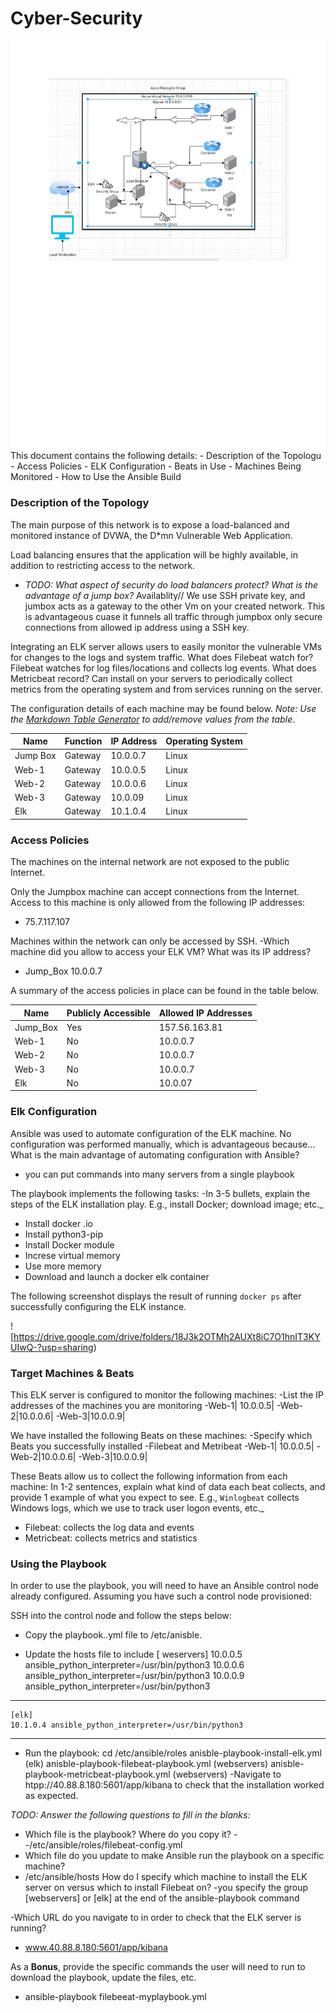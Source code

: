 # Cyber-Security
<img src="https://github.com/benkats14/Cyber-Security/blob/main/Diagrams/Network%20diagram.pdf">
This document contains the following details:
- Description of the Topologu
- Access Policies
- ELK Configuration
  - Beats in Use
  - Machines Being Monitored
- How to Use the Ansible Build


### Description of the Topology

The main purpose of this network is to expose a load-balanced and monitored instance of DVWA, the D*mn Vulnerable Web Application.

Load balancing ensures that the application will be highly available, in addition to restricting access to the network.
- _TODO: What aspect of security do load balancers protect? What is the advantage of a jump box?_
Availablity// We use SSH private key, and jumbox acts as a gateway to the other Vm on your created network. This is advantageous cuase it funnels all traffic through jumpbox only secure connections from allowed ip address using a SSH key.

Integrating an ELK server allows users to easily monitor the vulnerable VMs for changes to the logs and system traffic.
What does Filebeat watch for? Filebeat watches for log files/locations and collects log events.
What does Metricbeat record? Can install on your servers to periodically collect metrics from the operating system and from services running on the server.

The configuration details of each machine may be found below.
_Note: Use the [Markdown Table Generator](http://www.tablesgenerator.com/markdown_tables) to add/remove values from the table_.

| Name     | Function | IP Address | Operating System |
|----------|----------|------------|------------------|
| Jump Box|Gateway| 10.0.0.7 | Linux|
| Web-1     |Gateway  |10.0.0.5 |Linux|
| Web-2    |Gateway  |10.0.0.6 |Linux|
| Web-3    |Gateway  |10.0.09  |Linux|
| Elk         |Gateway  |10.1.0.4  |Linux|

### Access Policies

The machines on the internal network are not exposed to the public Internet. 

Only the Jumpbox machine can accept connections from the Internet. Access to this machine is only allowed from the following IP addresses:
- 75.7.117.107

Machines within the network can only be accessed by SSH.
-Which machine did you allow to access your ELK VM? What was its IP address?
- Jump_Box                      10.0.0.7

A summary of the access policies in place can be found in the table below.

| Name     | Publicly Accessible | Allowed IP Addresses |
|----------|---------------------|----------------------|
|Jump_Box|Yes|157.56.163.81|
|Web-1   |No |10.0.0.7|
|Web-2   |No|10.0.0.7|
|Web-3   |No|10.0.0.7|
|Elk        |No|10.0.07|

### Elk Configuration

Ansible was used to automate configuration of the ELK machine. No configuration was performed manually, which is advantageous because...
What is the main advantage of automating configuration with Ansible?
- you can put commands into many servers from a single playbook

The playbook implements the following tasks:
-In 3-5 bullets, explain the steps of the ELK installation play. E.g., install Docker; download image; etc._
- Install docker .io
- Install python3-pip
- Install Docker module
- Increse virtual memory
- Use more memory
- Download and launch a docker elk container 

The following screenshot displays the result of running `docker ps` after successfully configuring the ELK instance.

![https://drive.google.com/drive/folders/18J3k2OTMh2AUXt8iC7O1hnIT3KYUIwQ-?usp=sharing)

### Target Machines & Beats
This ELK server is configured to monitor the following machines:
-List the IP addresses of the machines you are monitoring
-Web-1| 10.0.0.5|
-Web-2|10.0.0.6|
-Web-3|10.0.0.9|

We have installed the following Beats on these machines:
-Specify which Beats you successfully installed
-Filebeat and Metribeat 
-Web-1| 10.0.0.5|
-Web-2|10.0.0.6|
-Web-3|10.0.0.9|

These Beats allow us to collect the following information from each machine:
 In 1-2 sentences, explain what kind of data each beat collects, and provide 1 example of what you expect to see. E.g., `Winlogbeat` collects Windows logs, which we use to track user logon events, etc._
- Filebeat: collects the log data and events
- Metricbeat: collects metrics and statistics

### Using the Playbook
In order to use the playbook, you will need to have an Ansible control node already configured. Assuming you have such a control node provisioned: 

SSH into the control node and follow the steps below:
- Copy the playbook..yml file to /etc/anisble.

- Update the hosts file to include
	[ weservers]
	10.0.0.5 ansible_python_interpreter=/usr/bin/python3
                10.0.0.6 ansible_python_interpreter=/usr/bin/python3
                10.0.0.9 ansible_python_interpreter=/usr/bin/python3
----------------------------------------------------------------------------------------
	[elk]
	10.1.0.4 ansible_python_interpreter=/usr/bin/python3
----------------------------------------------------------------------------------------
- Run the playbook:
	cd /etc/ansible/roles
	anisble-playbook-install-elk.yml  (elk)
	anisble-playbook-filebeat-playbook.yml      (webservers)
	anisble-playbook-metricbeat-playbook.yml (webservers)
-Navigate to htpp://40.88.8.180:5601/app/kibana to check that the installation worked as expected.

_TODO: Answer the following questions to fill in the blanks:_
- Which file is the playbook? Where do you copy it?
--/etc/ansible/roles/filebeat-config.yml
- Which file do you update to make Ansible run the playbook on a specific machine?
- /etc/ansible/hosts
 How do I specify which machine to install the ELK server on versus which to install Filebeat on?
-you specify the group [webservers] or [elk] at the end of the ansible-playbook command 

-Which URL do you navigate to in order to check that the ELK server is running?
- www.40.88.8.180:5601/app/kibana

As a **Bonus**, provide the specific commands the user will need to run to download the playbook, update the files, etc.
- ansible-playbook filebeeat-myplaybook.yml
